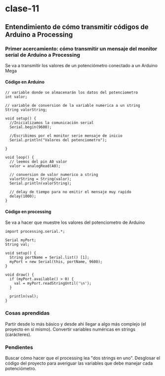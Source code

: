 # clase-11
## Entendimiento de cómo transmitir códigos de Arduino a Processing
### Primer acercamiento: cómo transmitir un mensaje del monitor serial de Arduino a Processing
Se va a transmitir los valores de un potenciómetro conectado a un Arduino Mega
#### Código en Arduino

```
// variable donde se almacenarán los datos del potenciometro
int valor;

// variable de conversion de la variable numerica a un string
String valorString;
 
void setup() {
  //Inicializamos la comunicación serial
  Serial.begin(9600);
  
  //Escribimos por el monitor serie mensaje de inicio
  Serial.println("Valores del potenciometro");
 
}
 
void loop() {
  // leemos del pin A0 valor
  valor = analogRead(A0);

  // conversion de valor numerico a string
  valorString = String(valor);
  Serial.println(valorString);

  // delay de tiempo para no emitir el mensaje muy rapido
  delay(1000);
}
```
#### Código en processing
Se va a hacer que muestre los valores del potenciometro de Arduino
```
import processing.serial.*;

Serial myPort;
String val;

void setup() {
  String portName = Serial.list() [1];
  myPort = new Serial(this, portName, 9600);
}

void draw() {
  if (myPort.available() > 0) {
    val = myPort.readStringUntil('\n');
  }
  
  println(val);
}
```
### Cosas aprendidas
Partir desde lo más básico y desde ahí llegar a algo más complejo (el proyecto en sí mismo).
Convertir variables numéricas en strings (carácteres).

### Pendientes
Buscar cómo hacer que el processing lea "dos strings en uno".
Desglosar el código del proyecto para averiguar las variables que debe manejar cada potenciómetro.




